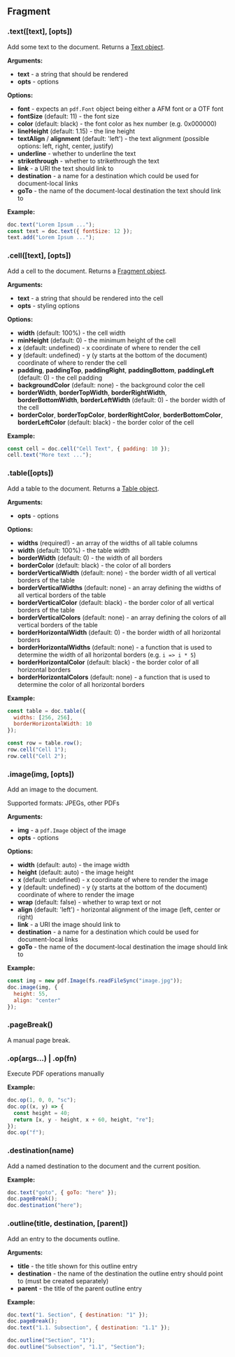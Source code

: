 ## Fragment

### .text([text], [opts])

Add some text to the document. Returns a [Text object](text.md).

**Arguments:**

- **text** - a string that should be rendered
- **opts** - options

**Options:**

- **font** - expects an `pdf.Font` object being either a AFM font or a OTF font
- **fontSize** (default: 11) - the font size
- **color** (default: black) - the font color as hex number (e.g. 0x000000)
- **lineHeight** (default: 1.15) - the line height
- **textAlign** / **alignment** (default: 'left') - the text alignment (possible options: left, right, center, justify)
- **underline** - whether to underline the text
- **strikethrough** - whether to strikethrough the text
- **link** - a URI the text should link to
- **destination** - a name for a destination which could be used for document-local links
- **goTo** - the name of the document-local destination the text should link to

**Example:**

```js
doc.text("Lorem Ipsum ...");
const text = doc.text({ fontSize: 12 });
text.add("Lorem Ipsum ...");
```

### .cell([text], [opts])

Add a cell to the document. Returns a [Fragment object](fragment.md).

**Arguments:**

- **text** - a string that should be rendered into the cell
- **opts** - styling options

**Options:**

- **width** (default: 100%) - the cell width
- **minHeight** (default: 0) - the minimum height of the cell
- **x** (default: undefined) - x coordinate of where to render the cell
- **y** (default: undefined) - y (y starts at the bottom of the document) coordinate of where to render the cell
- **padding**, **paddingTop**, **paddingRight**, **paddingBottom**, **paddingLeft** (default: 0) - the cell padding
- **backgroundColor** (default: none) - the background color the cell
- **borderWidth**, **borderTopWidth**, **borderRightWidth**, **borderBottomWidth**, **borderLeftWidth** (default: 0) - the border width of the cell
- **borderColor**, **borderTopColor**, **borderRightColor**, **borderBottomColor**, **borderLeftColor** (default: black) - the border color of the cell

**Example:**

```js
const cell = doc.cell("Cell Text", { padding: 10 });
cell.text("More text ...");
```

### .table([opts])

Add a table to the document. Returns a [Table object](table.md).

**Arguments:**

- **opts** - options

**Options:**

- **widths** (required!) - an array of the widths of all table columns
- **width** (default: 100%) - the table width
- **borderWidth** (default: 0) - the width of all borders
- **borderColor** (default: black) - the color of all borders
- **borderVerticalWidth** (default: none) - the border width of all vertical borders of the table
- **borderVerticalWidths** (default: none) - an array defining the widths of all vertical borders of the table
- **borderVerticalColor** (default: black) - the border color of all vertical borders of the table
- **borderVerticalColors** (default: none) - an array defining the colors of all vertical borders of the table
- **borderHorizontalWidth** (default: 0) - the border width of all horizontal borders
- **borderHorizontalWidths** (default: none) - a function that is used to determine the width of all horizontal borders (e.g. `i => i * 5`)
- **borderHorizontalColor** (default: black) - the border color of all horizontal borders
- **borderHorizontalColors** (default: none) - a function that is used to determine the color of all horizontal borders

**Example:**

```js
const table = doc.table({
  widths: [256, 256],
  borderHorizontalWidth: 10
});

const row = table.row();
row.cell("Cell 1");
row.cell("Cell 2");
```

### .image(img, [opts])

Add an image to the document.

Supported formats: JPEGs, other PDFs

**Arguments:**

- **img** - a `pdf.Image` object of the image
- **opts** - options

**Options:**

- **width** (default: auto) - the image width
- **height** (default: auto) - the image height
- **x** (default: undefined) - x coordinate of where to render the image
- **y** (default: undefined) - y (y starts at the bottom of the document) coordinate of where to render the image
- **wrap** (default: false) - whether to wrap text or not
- **align** (default: 'left') - horizontal alignment of the image (left, center or right)
- **link** - a URI the image should link to
- **destination** - a name for a destination which could be used for document-local links
- **goTo** - the name of the document-local destination the image should link to

**Example:**

```js
const img = new pdf.Image(fs.readFileSync("image.jpg"));
doc.image(img, {
  height: 55,
  align: "center"
});
```

### .pageBreak()

A manual page break.

### .op(args...) | .op(fn)

Execute PDF operations manually

**Example:**

```js
doc.op(1, 0, 0, "sc");
doc.op((x, y) => {
  const height = 40;
  return [x, y - height, x + 60, height, "re"];
});
doc.op("f");
```

### .destination(name)

Add a named destination to the document and the current position.

**Example:**

```js
doc.text("goto", { goTo: "here" });
doc.pageBreak();
doc.destination("here");
```

### .outline(title, destination, [parent])

Add an entry to the documents outline.

**Arguments:**

- **title** - the title shown for this outline entry
- **destination** - the name of the destination the outline entry should point to (must be created separately)
- **parent** - the title of the parent outline entry

**Example:**

```js
doc.text("1. Section", { destination: "1" });
doc.pageBreak();
doc.text("1.1. Subsection", { destination: "1.1" });

doc.outline("Section", "1");
doc.outline("Subsection", "1.1", "Section");
```
